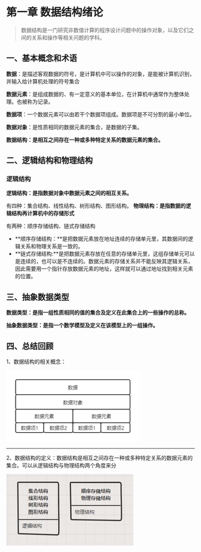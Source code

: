 
# 第一章 数据结构绪论
> 数据结构是一门研究非数值计算的程序设计问题中的操作对象，以及它们之间的关系和操作等相关问题的学科。
## 一、基本概念和术语
**数据**：是描述客观数据的符号，是计算机中可以操作的对象，是能被计算机识别，并输入给计算机处理的符号集合

**数据元素**：是组成数据的、有一定意义的基本单位，在计算机中通常作为整体处理。也被称为记录。

**数据项**：一个数据元素可以由若干个数据项组成。数据项是不可分割的最小单位。

**数据对象**：是性质相同的数据元素的集合，是数据的子集。

**数据结构：是相互之间存在一种或多种特定关系的数据元素的集合。**
## 二、逻辑结构和物理结构
### 逻辑结构
**逻辑结构：是指数据对象中数据元素之间的相互关系。**

有四种：集合结构、线性结构、树形结构、图形结构。
**物理结构：是指数据的逻辑结构再计算机中的存储形式**

有两种：顺序存储结构、链式存储结构
- **顺序存储结构：**是把数据元素放在地址连续的存储单元里，其数据间的逻辑关系和物理关系是一致的。
- **链式存储结构:**是把数据元素存放在任意的存储单元里，这组存储单元可以是连续的，也可以是不连续的。数据元素的存储关系并不能反映其逻辑关系，因此需要用一个指针存放数据元素的地址，这样就可以通过地址找到相关元素的位置。

## 三、抽象数据类型
**数据类型：是指一组性质相同的值的集合及定义在此集合上的一些操作的总称。**

**抽象数据类型：是指一个数学模型及定义在该模型上的一组操作。**

## 四、总结回顾
1、数据结构的相关概念：

![数据](./images/data.png)
****
2、数据结构的定义：数据结构是相互之间存在一种或多种特定关系的数据元素的集合。可以从逻辑结构与物理结构两个角度来分

![逻辑结构与物理结构](./images/structure.png)
